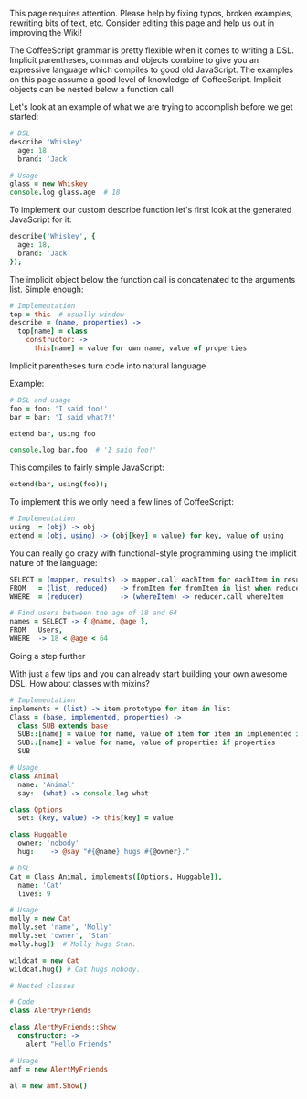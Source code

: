 This page requires attention. Please help by fixing typos, broken examples, rewriting bits of text, etc. Consider editing this page and help us out in improving the Wiki!

The CoffeeScript grammar is pretty flexible when it comes to writing a DSL. Implicit parentheses, commas and objects combine to give you an expressive language which compiles to good old JavaScript. The examples on this page assume a good level of knowledge of CoffeeScript.
Implicit objects can be nested below a function call

Let's look at an example of what we are trying to accomplish before we get started:

```coffeescript
# DSL
describe 'Whiskey'
  age: 18
  brand: 'Jack'

# Usage
glass = new Whiskey
console.log glass.age  # 18
```

To implement our custom describe function let's first look at the generated JavaScript for it:

```coffeescript
describe('Whiskey', {
  age: 18,
  brand: 'Jack'
});
```

The implicit object below the function call is concatenated to the arguments list. Simple enough:

```coffeescript
# Implementation
top = this  # usually window
describe = (name, properties) ->
  top[name] = class
    constructor: ->
      this[name] = value for own name, value of properties
```

Implicit parentheses turn code into natural language

Example:

```coffeescript
# DSL and usage
foo = foo: 'I said foo!'
bar = bar: 'I said what?!'

extend bar, using foo

console.log bar.foo  # 'I said foo!'
```

This compiles to fairly simple JavaScript:

```coffeescript
extend(bar, using(foo));
```

To implement this we only need a few lines of CoffeeScript:

```coffeescript
# Implementation
using  = (obj) -> obj
extend = (obj, using) -> (obj[key] = value) for key, value of using
```

You can really go crazy with functional-style programming using the implicit nature of the language:

```coffeescript
SELECT = (mapper, results) -> mapper.call eachItem for eachItem in results
FROM   = (list, reduced)   -> fromItem for fromItem in list when reduced fromItem
WHERE  = (reducer)         -> (whereItem) -> reducer.call whereItem

# Find users between the age of 18 and 64
names = SELECT -> { @name, @age },
FROM   Users, 
WHERE  -> 18 < @age < 64

```

Going a step further

With just a few tips and you can already start building your own awesome DSL. How about classes with mixins?

```coffeescript
# Implementation
implements = (list) -> item.prototype for item in list
Class = (base, implemented, properties) ->
  class SUB extends base
  SUB::[name] = value for name, value of item for item in implemented if implemented
  SUB::[name] = value for name, value of properties if properties
  SUB

# Usage
class Animal
  name: 'Animal'
  say:  (what) -> console.log what

class Options
  set: (key, value) -> this[key] = value

class Huggable
  owner: 'nobody'
  hug:    -> @say "#{@name} hugs #{@owner}."

# DSL
Cat = Class Animal, implements([Options, Huggable]),
  name: 'Cat'
  lives: 9

# Usage
molly = new Cat
molly.set 'name', 'Molly'
molly.set 'owner', 'Stan'
molly.hug()  # Molly hugs Stan.

wildcat = new Cat
wildcat.hug() # Cat hugs nobody.

# Nested classes

# Code
class AlertMyFriends 

class AlertMyFriends::Show
  constructor: ->
    alert "Hello Friends"

# Usage
amf = new AlertMyFriends

al = new amf.Show()
```